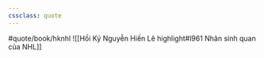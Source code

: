 ```yaml
---
cssclass: quote
---
```

#quote/book/hknhl
![[Hồi Ký Nguyễn Hiến Lê highlight#l961 Nhân sinh quan của NHL]]
